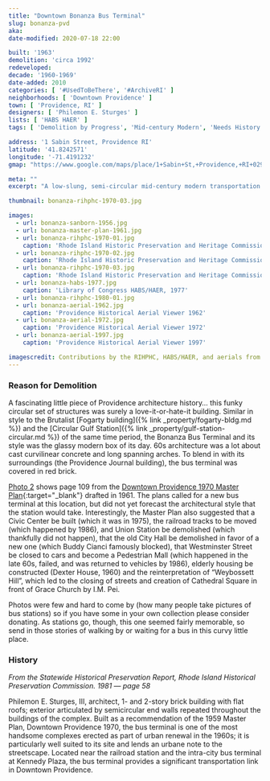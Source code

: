 ```yaml
---
title: "Downtown Bonanza Bus Terminal"
slug: bonanza-pvd
aka: 
date-modified: 2020-07-18 22:00

built: '1963'
demolition: 'circa 1992'
redeveloped: 
decade: '1960-1969'
date-added: 2010
categories: [ '#UsedToBeThere', '#ArchiveRI' ]
neighborhoods: [ 'Downtown Providence' ]
town: [ 'Providence, RI' ]
designers: [ 'Philemon E. Sturges' ]
lists: [ 'HABS HAER' ]
tags: [ 'Demolition by Progress', 'Mid-century Modern', 'Needs History' ]

address: '1 Sabin Street, Providence RI'
latitude: '41.8242571'
longitude: '-71.4191232'
gmap: "https://www.google.com/maps/place/1+Sabin+St,+Providence,+RI+02903/@41.8242571,-71.4191232,17z/data=!3m1!4b1!4m5!3m4!1s0x89e4451210c12a1b:0xe59390dd1a26b2d4!8m2!3d41.8242531!4d-71.4169345"

meta: ""
excerpt: "A low-slung, semi-circular mid-century modern transportation hub in downtown Providence."

thumbnail: bonanza-rihphc-1970-03.jpg

images:
  - url: bonanza-sanborn-1956.jpg
  - url: bonanza-master-plan-1961.jpg  
  - url: bonanza-rihphc-1970-01.jpg
    caption: 'Rhode Island Historic Preservation and Heritage Commission survey, 1970'
  - url: bonanza-rihphc-1970-02.jpg
    caption: 'Rhode Island Historic Preservation and Heritage Commission survey, 1970'
  - url: bonanza-rihphc-1970-03.jpg
    caption: 'Rhode Island Historic Preservation and Heritage Commission survey, 1970'
  - url: bonanza-habs-1977.jpg
    caption: 'Library of Congress HABS/HAER, 1977'
  - url: bonanza-rihphc-1980-01.jpg
  - url: bonanza-aerial-1962.jpg
    caption: 'Providence Historical Aerial Viewer 1962'
  - url: bonanza-aerial-1972.jpg
    caption: 'Providence Historical Aerial Viewer 1972'
  - url: bonanza-aerial-1997.jpg
    caption: 'Providence Historical Aerial Viewer 1997'

imagescredit: Contributions by the RIHPHC, HABS/HAER, and aerials from the Providence Historical Aerial Viewer.
---
```


### Reason for Demolition

A fascinating little piece of Providence architecture history… this funky circular set of structures was surely a love-it-or-hate-it building. Similar in style to the Brutalist [Fogarty building]({% link _property/fogarty-bldg.md %}) and the [Circular Gulf Station]({% link _property/gulf-station-circular.md %}) of the same time period, the Bonanza Bus Terminal and its style was the glassy modern box of its day. 60s architecture was a lot about cast curvilinear concrete and long spanning arches. To blend in with its surroundings (the Providence Journal building), the bus terminal was covered in red brick.

[Photo 2](#photo-2) shows page 109 from the [Downtown Providence 1970 Master Plan](//www.gcpvd.org/more/providence-yesterday/){:target="_blank"} drafted in 1961. The plans called for a new bus terminal at this location, but did not yet forecast the architectural style that the station would take. Interestingly, the Master Plan also suggested that a Civic Center be built (which it was in 1975), the railroad tracks to be moved (which happened by 1986), and Union Station be demolished (which thankfully did not happen), that the old City Hall be demolished in favor of a new one (which Buddy Cianci famously blocked), that Westminster Street be closed to cars and become a Pedestrian Mall (which happened in the late 60s, failed, and was returned to vehicles by 1986), elderly housing be constructed (Dexter House, 1960) and the reinterpretation of “Weybossett Hill”, which led to the closing of streets and creation of Cathedral Square in front of Grace Church by I.M. Pei.

Photos were few and hard to come by (how many people take pictures of bus stations) so if you have some in your own collection please consider donating. As stations go, though, this one seemed fairly memorable, so send in those stories of walking by or waiting for a bus in this curvy little place. 


### History

_From the Statewide Historical Preservation Report, Rhode Island Historical Preservation Commission. 1981 — page 58_

Philemon E. Sturges, III, architect, 1- and 2-story brick building with flat roofs; exterior articulated by semicircular end walls repeated throughout the buildings of the complex. Built as a recommendation of the 1959 Master Plan, Downtown Providence 1970, the bus terminal is one of the most handsome complexes erected as part of urban renewal in the 1960s; it is particularly well suited to its site and lends an urbane note to the streetscape. Located near the railroad station and the intra-city bus terminal at Kennedy Plaza, the bus terminal provides a significant transportation link in Downtown Providence. 
